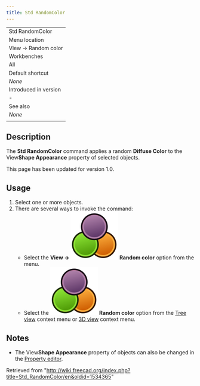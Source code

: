 ```yaml
---
title: Std RandomColor
---
```


|                       |
| --------------------- |
| Std RandomColor       |
| Menu location         |
| View → Random color   |
| Workbenches           |
| All                   |
| Default shortcut      |
| _None_                |
| Introduced in version |
| -                     |
| See also              |
| _None_                |
|                       |

## Description

The **Std RandomColor** command applies a random **Diffuse Color** to the View**Shape Appearance** property of selected objects.

This page has been updated for version 1.0.

## Usage

1. Select one or more objects.
2. There are several ways to invoke the command:
   - Select the **View → ![](/src/assets/images/Std_RandomColor.svg) Random color** option from the menu.
   - Select the **![](/src/assets/images/Std_RandomColor.svg) Random color** option from the [Tree view](/Tree_view "Tree view") context menu or [3D view](/3D_view "3D view") context menu.

## Notes

- The View**Shape Appearance** property of objects can also be changed in the [Property editor](/Property_editor "Property editor").

Retrieved from "<http://wiki.freecad.org/index.php?title=Std_RandomColor/en&oldid=1534365>"
